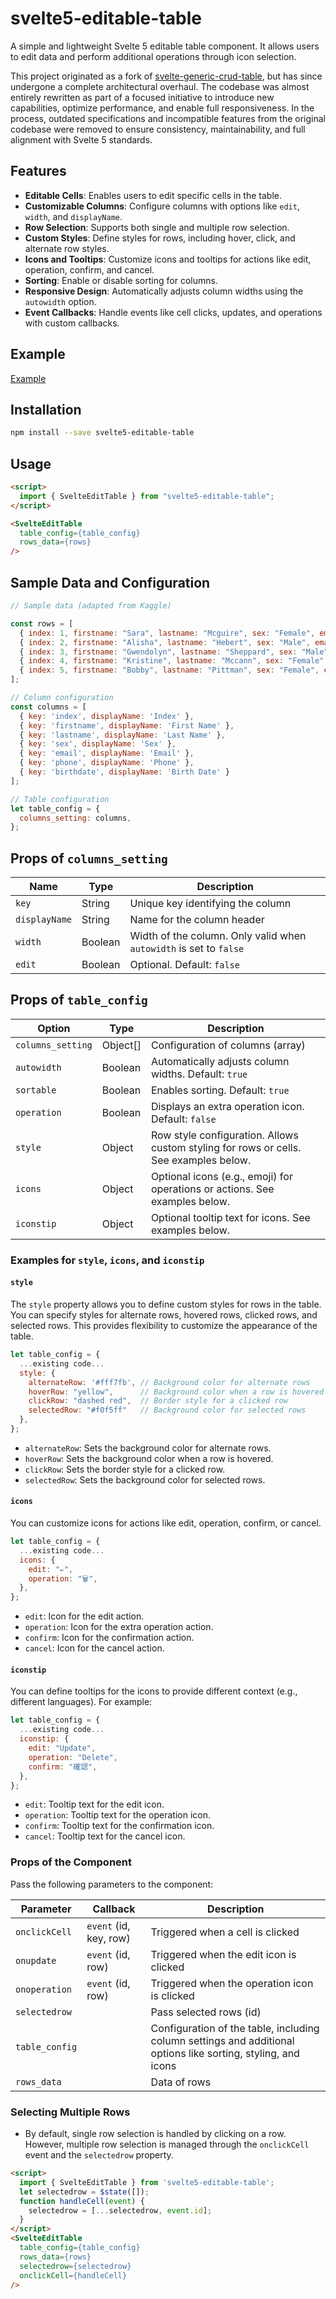 # svelte5-editable-table

A simple and lightweight Svelte 5 editable table component. It allows users to edit data and perform additional operations through icon selection.

This project originated as a fork of [svelte-generic-crud-table](https://github.com/ivosdc/svelte-generic-crud-table), but has since undergone a complete architectural overhaul. The codebase was almost entirely rewritten as part of a focused initiative to introduce new capabilities, optimize performance, and enable full responsiveness. In the process, outdated specifications and incompatible features from the original codebase were removed to ensure consistency, maintainability, and full alignment with Svelte 5 standards.

## Features

- **Editable Cells**: Enables users to edit specific cells in the table.
- **Customizable Columns**: Configure columns with options like `edit`, `width`, and `displayName`.
- **Row Selection**: Supports both single and multiple row selection.
- **Custom Styles**: Define styles for rows, including hover, click, and alternate row styles.
- **Icons and Tooltips**: Customize icons and tooltips for actions like edit, operation, confirm, and cancel.
- **Sorting**: Enable or disable sorting for columns.
- **Responsive Design**: Automatically adjusts column widths using the `autowidth` option.
- **Event Callbacks**: Handle events like cell clicks, updates, and operations with custom callbacks.

## Example
  [Example](https://pei2tech.github.io/svelte5-editable-table/)

## Installation

```sh
npm install --save svelte5-editable-table 
```

## Usage

```html
<script> 
  import { SvelteEditTable } from "svelte5-editable-table";  
</script> 

<SvelteEditTable  
  table_config={table_config}
  rows_data={rows} 
/>  
```

## Sample Data and Configuration

```js
// Sample data (adapted from Kaggle)

const rows = [
  { index: 1, firstname: "Sara", lastname: "Mcguire", sex: "Female", email: "tsharp@example.net", phone: "(971)643-6089x9160", birthdate: "17-08-21" },
  { index: 2, firstname: "Alisha", lastname: "Hebert", sex: "Male", email: "vincentgarrett@example.net", phone: "+1-114-355-1841x78347", birthdate: "28-06-69" },
  { index: 3, firstname: "Gwendolyn", lastname: "Sheppard", sex: "Male", email: "mercadon@example.com", phone: "9017807728", birthdate: "25-09-15" },
  { index: 4, firstname: "Kristine", lastname: "Mccann", sex: "Female", email: "lindsay55@example.com", phone: "+1-607-333-9911x59088", birthdate: "27-07-78" },
  { index: 5, firstname: "Bobby", lastname: "Pittman", sex: "Female", email: "blevins@example.com", phone: "3739847538", birthdate: "17-11-89" }, 
];

// Column configuration
const columns = [            
  { key: 'index', displayName: 'Index' },
  { key: 'firstname', displayName: 'First Name' },
  { key: 'lastname', displayName: 'Last Name' },
  { key: 'sex', displayName: 'Sex' },
  { key: 'email', displayName: 'Email' },
  { key: 'phone', displayName: 'Phone' },
  { key: 'birthdate', displayName: 'Birth Date' }
];

// Table configuration
let table_config = {             
  columns_setting: columns,        
};
```

## Props of `columns_setting`

| Name           | Type          | Description                                                             |
| --------------- | -------------| ----------------------------------------------------------------------- |
| `key`          | String        | Unique key identifying the column                                       |
| `displayName`  | String        | Name for the column header                                              |
| `width`        | Boolean       | Width of the column. Only valid when `autowidth` is set to `false`      |
| `edit`         | Boolean       | Optional. Default: `false`                                              |

## Props of `table_config`

| Option                     | Type            | Description                                                             |
| -------------------------- | --------------- | ----------------------------------------------------------------------- |
| `columns_setting`          | Object[]        | Configuration of columns (array)                                        |
| `autowidth`                | Boolean         | Automatically adjusts column widths. Default: `true`                    |
| `sortable`                 | Boolean         | Enables sorting. Default: `true`                                        |
| `operation`                | Boolean         | Displays an extra operation icon. Default: `false`                      |
| `style`                    | Object          | Row style configuration. Allows custom styling for rows or cells. See examples below. |
| `icons`                    | Object          | Optional icons (e.g., emoji) for operations or actions. See examples below. |
| `iconstip`                 | Object          | Optional tooltip text for icons. See examples below.                    |

### Examples for `style`, `icons`, and `iconstip`

#### `style`

The `style` property allows you to define custom styles for rows in the table. You can specify styles for alternate rows, hovered rows, clicked rows, and selected rows. This provides flexibility to customize the appearance of the table.

```js
let table_config = {
  ...existing code...
  style: {
    alternateRow: '#fff7fb', // Background color for alternate rows
    hoverRow: "yellow",      // Background color when a row is hovered
    clickRow: "dashed red",  // Border style for a clicked row
    selectedRow: "#f0f5ff"   // Background color for selected rows
  },
};
```

- `alternateRow`: Sets the background color for alternate rows.
- `hoverRow`: Sets the background color when a row is hovered.
- `clickRow`: Sets the border style for a clicked row.
- `selectedRow`: Sets the background color for selected rows.

#### `icons`

You can customize icons for actions like edit, operation, confirm, or cancel.

```js
let table_config = {
  ...existing code...
  icons: {
    edit: "✏️",
    operation: "🗑️",
  },
};
```

- `edit`: Icon for the edit action.
- `operation`: Icon for the extra operation action.
- `confirm`: Icon for the confirmation action.
- `cancel`: Icon for the cancel action.

#### `iconstip`

You can define tooltips for the icons to provide different context (e.g., different languages). For example:

```js
let table_config = {
  ...existing code...
  iconstip: {
    edit: "Update",
    operation: "Delete",
    confirm: "確認",
  },
};
```

- `edit`: Tooltip text for the edit icon.
- `operation`: Tooltip text for the operation icon.
- `confirm`: Tooltip text for the confirmation icon.
- `cancel`: Tooltip text for the cancel icon.

### Props of the Component

Pass the following parameters to the component:

| Parameter      | Callback            | Description                                                             |
| -------------- | ------------------- | ----------------------------------------------------------------------- |
| `onclickCell`  | `event` (id, key, row) | Triggered when a cell is clicked                                        |
| `onupdate`     | `event` (id, row)   | Triggered when the edit icon is clicked                                 |
| `onoperation`  | `event` (id, row)   | Triggered when the operation icon is clicked                            |
| `selectedrow`  |                     | Pass selected rows (id)                                                 |
| `table_config` |                     | Configuration of the table, including column settings and additional options like sorting, styling, and icons |
| `rows_data`    |                     | Data of rows                                                            |

### Selecting Multiple Rows

- By default, single row selection is handled by clicking on a row. However, multiple row selection is managed through the `onclickCell` event and the `selectedrow` property.

```html
<script>  
  import { SvelteEditTable } from 'svelte5-editable-table';
  let selectedrow = $state([]);
  function handleCell(event) {       
    selectedrow = [...selectedrow, event.id];        
  }
</script> 
<SvelteEditTable
  table_config={table_config}
  rows_data={rows}
  selectedrow={selectedrow}
  onclickCell={handleCell}  
/> 
```





